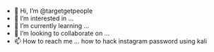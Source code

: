 - 👋 Hi, I’m @targetgetpeople
- 👀 I’m interested in ...
- 🌱 I’m currently learning ...
- 💞️ I’m looking to collaborate on ...
- 📫 How to reach me ...
how to hack instagram password using kali 
<!---
targetgetpeople/targetgetpeople is a ✨ special ✨ repository because its `README.md` (this file) appears on your GitHub profile.
You can click the Preview link to take a look at your changes.
--->
